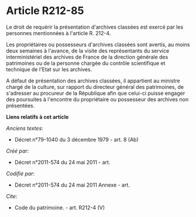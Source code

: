 # Article R212-85

Le droit de requérir la présentation d'archives classées est exercé par les personnes mentionnées à l'article R. 212-4.

Les propriétaires ou possesseurs d'archives classées sont avertis, au moins deux semaines à l'avance, de la visite des
représentants du service interministériel des archives de France de la direction générale des patrimoines ou de la personne
chargée du contrôle scientifique et technique de l'Etat sur les archives. 

A défaut de présentation des archives classées, il appartient au ministre chargé de la culture, sur rapport du directeur
général des patrimoines, de s'adresser au procureur de la République afin que celui-ci puisse engager des poursuites à
l'encontre du propriétaire ou possesseur des archives non présentées.

**Liens relatifs à cet article**

_Anciens textes_:

  - Décret n°79-1040 du 3 décembre 1979 - art. 8 (Ab)

_Créé par_:

  - Décret n°2011-574 du 24 mai 2011  - art.

_Codifié par_:

  - Décret n°2011-574 du 24 mai 2011 Annexe - art.

_Cite_:

  - Code du patrimoine. - art. R212-4 (V)
